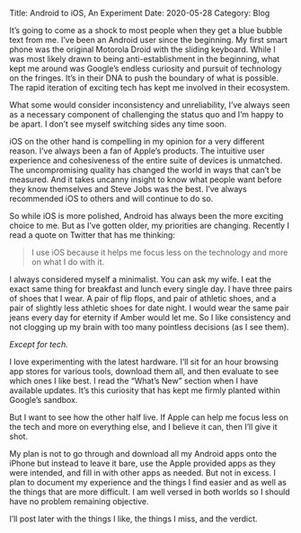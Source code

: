 Title: Android to iOS, An Experiment
Date: 2020-05-28
Category: Blog

It’s going to come as a shock to most people when they get a blue bubble text from me. I’ve been an Android user since the beginning. My first smart phone was the original Motorola Droid with the sliding keyboard. While I was most likely drawn to being anti-establishment in the beginning, what kept me around was Google’s endless curiosity and pursuit of technology on the fringes. It’s in their DNA to push the boundary of what is possible. The rapid iteration of exciting tech has kept me involved in their ecosystem.

What some would consider inconsistency and unreliability, I’ve always seen as a necessary component of challenging the status quo and I’m happy to be apart. I don’t see myself switching sides any time soon.

iOS on the other hand is compelling in my opinion for a very different reason. I’ve always been a fan of Apple’s products. The intuitive user experience and cohesiveness of the entire suite of devices is unmatched. The uncompromising quality has changed the world in ways that can’t be measured. And it takes uncanny insight to know what people want before they know themselves and Steve Jobs was the best. I’ve always recommended iOS to others and will continue to do so.

So while iOS is more polished, Android has always been the more exciting choice to me. But as I’ve gotten older, my priorities are changing. Recently I read a quote on Twitter that has me thinking:

> I use iOS because it helps me focus less on the technology and more on what I do with it.

I always considered myself a minimalist. You can ask my wife. I eat the exact same thing for breakfast and lunch every single day. I have three pairs of shoes that I wear. A pair of flip flops, and pair of athletic shoes, and a pair of slightly less athletic shoes for date night. I would wear the same pair jeans every day for eternity if Amber would let me. So I like consistency and not clogging up my brain with too many pointless decisions (as I see them).

_Except for tech._

I love experimenting with the latest hardware. I’ll sit for an hour browsing app stores for various tools, download them all, and then evaluate to see which ones I like best. I read the “What’s New” section when I have available updates. It’s this curiosity that has kept me firmly planted within Google’s sandbox.

But I want to see how the other half live. If Apple can help me focus less on the tech and more on everything else, and I believe it can, then I’ll give it shot.

My plan is not to go through and download all my Android apps onto the iPhone but instead to leave it bare, use the Apple provided apps as they were intended, and fill in with other apps as needed. But not in excess. I plan to document my experience and the things I find easier and as well as the things that are more difficult. I am well versed in both worlds so I should have no problem remaining objective.

I’ll post later with the things I like, the things I miss, and the verdict.

